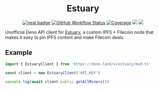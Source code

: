 <div align="center">

# Estuary

[![nest badge][nest-badge]](https://nest.land/package/estuary) [![GitHub Workflow Status][gh-actions-img]][github-actions]
[![Coverage][cov-badge]][cov] [![][docs-badge]][docs] [![][code-quality-img]][code-quality]

</div>

Unofficial Deno API client for [Estuary](https://estuary.tech/), a custom IPFS + Filecoin node that makes it easy to pin IPFS content and make Filecoin deals.

## Example

```ts
import { EstuaryClient } from 'https://deno.land/x/estuary/mod.ts'

const client = new EstuaryClient('API_KEY')

console.log(await client.public.getAllMiners())
```

[docs-badge]: https://img.shields.io/github/v/release/deno-web3/estuary?label=Docs&logo=deno&style=flat-square&color=black
[docs]: https://doc.deno.land/https/deno.land/x/estuary/mod.ts
[gh-actions-img]: https://img.shields.io/github/workflow/status/deno-web3/estuary/CI?style=flat-square&logo=github&label=&color=black
[cov]: https://coveralls.io/github/deno-web3/estuary
[github-actions]: https://github.com/deno-web3/estuary/actions
[cov-badge]: https://img.shields.io/coveralls/github/deno-web3/estuary?style=flat-square&color=black&
[nest-badge]: https://img.shields.io/badge/published%20on-nest.land-black?style=flat-square
[code-quality-img]: https://img.shields.io/codefactor/grade/github/deno-web3/estuary?style=flat-square&color=black&
[code-quality]: https://www.codefactor.io/repository/github/deno-web3/estuary
